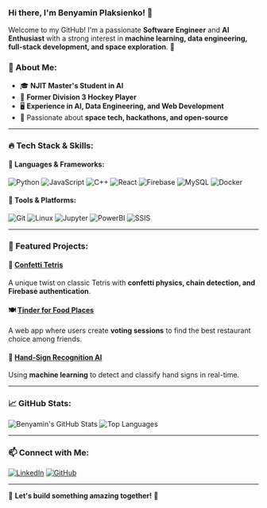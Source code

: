 ### Hi there, I'm Benyamin Plaksienko! 👋

Welcome to my GitHub! I'm a passionate **Software Engineer** and **AI Enthusiast** with a strong interest in **machine learning, data engineering, full-stack development, and space exploration**. 🚀

### 🔹 About Me:
- 🎓 **NJIT Master's Student in AI**
- 🏒 **Former Division 3 Hockey Player**
- 🖥️ **Experience in AI, Data Engineering, and Web Development**
- 🚀 Passionate about **space tech, hackathons, and open-source**

---

### 🔥 Tech Stack & Skills:
#### 🚀 **Languages & Frameworks:**
![Python](https://img.shields.io/badge/Python-3776AB?style=for-the-badge&logo=python&logoColor=white)
![JavaScript](https://img.shields.io/badge/JavaScript-F7DF1E?style=for-the-badge&logo=javascript&logoColor=black)
![C++](https://img.shields.io/badge/C%2B%2B-00599C?style=for-the-badge&logo=c%2B%2B&logoColor=white)
![React](https://img.shields.io/badge/React-20232A?style=for-the-badge&logo=react&logoColor=61DAFB)
![Firebase](https://img.shields.io/badge/Firebase-ffca28?style=for-the-badge&logo=firebase&logoColor=black)
![MySQL](https://img.shields.io/badge/MySQL-4479A1?style=for-the-badge&logo=mysql&logoColor=white)
![Docker](https://img.shields.io/badge/Docker-2496ED?style=for-the-badge&logo=docker&logoColor=white)

#### 🔧 **Tools & Platforms:**
![Git](https://img.shields.io/badge/Git-F05032?style=for-the-badge&logo=git&logoColor=white)
![Linux](https://img.shields.io/badge/Linux-FCC624?style=for-the-badge&logo=linux&logoColor=black)
![Jupyter](https://img.shields.io/badge/Jupyter-F37626?style=for-the-badge&logo=jupyter&logoColor=white)
![PowerBI](https://img.shields.io/badge/PowerBI-F2C811?style=for-the-badge&logo=powerbi&logoColor=black)
![SSIS](https://img.shields.io/badge/SSIS-0078D7?style=for-the-badge&logo=microsoft&logoColor=white)

---

### 🚀 Featured Projects:
#### 🎉 [Confetti Tetris](https://confetti-3b50f.web.app/game)
A unique twist on classic Tetris with **confetti physics, chain detection, and Firebase authentication**.

#### 🍽️ [Tinder for Food Places](https://github.com/Benyaminwasnthere/Food-Vote-App)
A web app where users create **voting sessions** to find the best restaurant choice among friends.

#### 🤖 [Hand-Sign Recognition AI](https://github.com/Benyaminwasnthere/Hand-Sign-Recognition)
Using **machine learning** to detect and classify hand signs in real-time.

---

### 📈 GitHub Stats:
![Benyamin's GitHub Stats](https://github-readme-stats.vercel.app/api?username=Benyaminwasnthere&show_icons=true&theme=tokyonight)
![Top Languages](https://github-readme-stats.vercel.app/api/top-langs/?username=Benyaminwasnthere&layout=compact&theme=tokyonight)

---

### 📫 Connect with Me:
[![LinkedIn](https://img.shields.io/badge/LinkedIn-0077B5?style=for-the-badge&logo=linkedin&logoColor=white)](https://www.linkedin.com/in/benyaminplaksienko)
[![GitHub](https://img.shields.io/badge/GitHub-100000?style=for-the-badge&logo=github&logoColor=white)](https://github.com/Benyaminwasnthere)

---

🌟 **Let's build something amazing together!** 🚀
